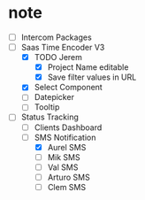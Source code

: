 # note
- [ ] Intercom Packages
- [ ] Saas Time Encoder V3
  - [x] TODO Jerem
    - [x] Project Name editable
    - [x] Save filter values in URL
  - [x] Select Component
  - [ ] Datepicker
  - [ ] Tooltip
- [ ] Status Tracking
  - [ ] Clients Dashboard
  - [ ] SMS Notification
    - [x] Aurel SMS
    - [ ] Mik SMS
    - [ ] Val SMS
    - [ ] Arturo SMS
    - [ ] Clem SMS
